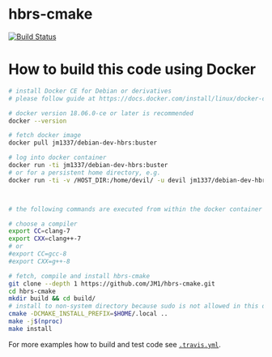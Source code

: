 # hbrs-cmake
[![Build Status](https://travis-ci.com/JM1/hbrs-cmake.svg?branch=master)](https://travis-ci.com/JM1/hbrs-cmake)

# How to build this code using Docker

```sh
# install Docker CE for Debian or derivatives
# please follow guide at https://docs.docker.com/install/linux/docker-ce/debian/

# docker version 18.06.0-ce or later is recommended
docker --version

# fetch docker image
docker pull jm1337/debian-dev-hbrs:buster

# log into docker container
docker run -ti jm1337/debian-dev-hbrs:buster
# or for a persistent home directory, e.g.
docker run -ti -v /HOST_DIR:/home/devil/ -u devil jm1337/debian-dev-hbrs:buster



# the following commands are executed from within the docker container

# choose a compiler
export CC=clang-7
export CXX=clang++-7
# or
#export CC=gcc-8
#export CXX=g++-8

# fetch, compile and install hbrs-cmake
git clone --depth 1 https://github.com/JM1/hbrs-cmake.git
cd hbrs-cmake
mkdir build && cd build/
# install to non-system directory because sudo is not allowed in this docker container
cmake -DCMAKE_INSTALL_PREFIX=$HOME/.local ..
make -j$(nproc)
make install
```

For more examples how to build and test code see [`.travis.yml`](https://github.com/JM1/hbrs-cmake/blob/master/.travis.yml).
